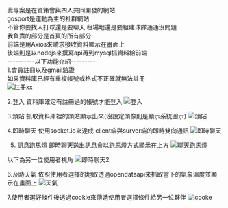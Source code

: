 此專案是在資策會與四人共同開發的網站</br>
gosport是運動為主的社群網站</br>
不管你要找人打球還是要聊天.租場地還是要組建球隊通通沒問題</br>
我負責的部分是首頁的所有部分</br>
前端是用Axios來請求接收資料顯示在畫面上</br>
後端則是以nodejs來撰寫api再到mysql抓資料給前端</br>
----------以下功能介紹---------</br>
1.會員註冊以及gmail驗證</br>
如果資料庫已經有重複帳號或格式不正確就無法註冊</br>
![註冊xx](https://user-images.githubusercontent.com/121070963/232817425-b3a71e48-5b24-4c2c-8ce7-1f059e06ad4b.jpg)

2.登入
資料庫確定有註冊過的帳號才能登入
![登入](https://user-images.githubusercontent.com/121070963/232817604-69e12892-4fc9-49ce-b433-3342c7dddbfd.jpg)

3.頭貼
抓取資料庫裡的頭貼顯示出來(沒設定頭像則是顯示系統圖示)
![頭貼](https://user-images.githubusercontent.com/121070963/232818057-b7c521f6-79a4-4c93-a072-2efcee8be8ae.jpg)

4.即時聊天
使用socket.io來達成 client端與surver端的即時雙向通訊
![即時聊天](https://user-images.githubusercontent.com/121070963/232818293-b71870ef-5cc6-471b-bb0f-5b36e7e69dd6.jpg)

5. 訊息跑馬燈
即時聊天送出訊息會以跑馬燈方式顯示在上方
![聊天跑馬燈](https://user-images.githubusercontent.com/121070963/232818655-302efae3-fcef-45d6-a0a5-f74da3d99e59.jpg)

以下為另一位使用者視角
![即時聊天2](https://user-images.githubusercontent.com/121070963/232818782-a34b0bae-fc2b-4a98-b69c-88961bb37e1f.jpg)

6.及時天氣
依照使用者選擇的地取透過opendataapi來抓取當下的氣象溫度並顯示在畫面上
![天氣](https://user-images.githubusercontent.com/121070963/232819087-bee75eab-b0a3-476a-9f4e-6a8d8e6f0967.jpg)

7.使用者選好條件後透過cookie來傳遞使用者選擇條件給另一位夥伴
![cooke](https://user-images.githubusercontent.com/121070963/232819501-ba242b8c-86ee-4d8f-9653-8240598d55ba.jpg)

